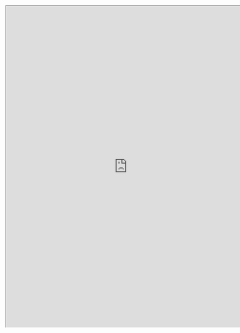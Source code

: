 <iframe src="https://nbviewer.jupyter.org/github/windmissing/programming_basics_for_ML/blob/master/jupyter/pytorch/pytorch.ipynb" width="150%" height="1000"></iframe>